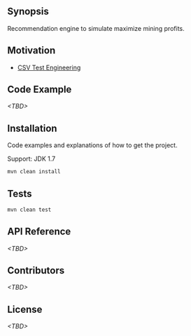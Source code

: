 ## Synopsis

Recommendation engine to simulate maximize mining profits.

## Motivation

* [CSV Test Engineering](https://github.com/CSVTestEngineering/InterviewQuestions)

## Code Example

_&lt;TBD>_

## Installation

Code examples and explanations of how to get the project.

Support: JDK 1.7

```sh
mvn clean install
```

## Tests

```sh
mvn clean test
```

## API Reference

_&lt;TBD>_

## Contributors

_&lt;TBD>_

## License

_&lt;TBD>_